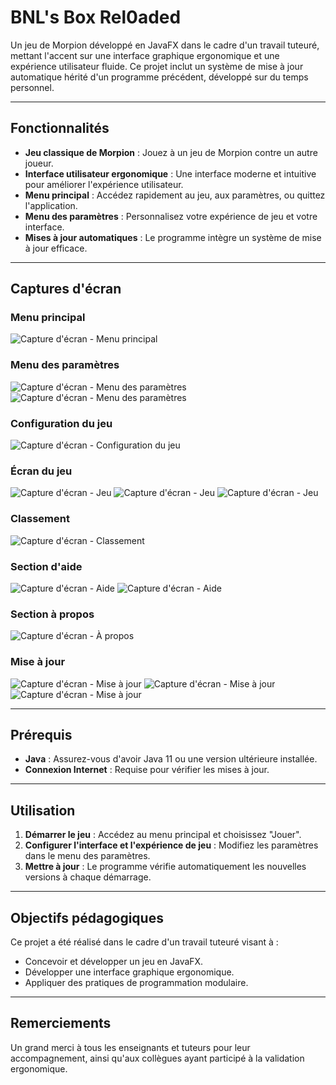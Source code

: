 
# BNL's Box Rel0aded

Un jeu de Morpion développé en JavaFX dans le cadre d'un travail tuteuré, mettant l'accent sur une interface graphique ergonomique et une expérience utilisateur fluide. Ce projet inclut un système de mise à jour automatique hérité d'un programme précédent, développé sur du temps personnel.

---

## Fonctionnalités

- **Jeu classique de Morpion** : Jouez à un jeu de Morpion contre un autre joueur.
- **Interface utilisateur ergonomique** : Une interface moderne et intuitive pour améliorer l'expérience utilisateur.
- **Menu principal** : Accédez rapidement au jeu, aux paramètres, ou quittez l'application.
- **Menu des paramètres** : Personnalisez votre expérience de jeu et votre interface.
- **Mises à jour automatiques** : Le programme intègre un système de mise à jour efficace.

---

## Captures d'écran

### Menu principal
![Capture d'écran - Menu principal](screenshots/menu.png)

### Menu des paramètres
![Capture d'écran - Menu des paramètres](screenshots/settings.png)
![Capture d'écran - Menu des paramètres](screenshots/settings2.png)

### Configuration du jeu
![Capture d'écran - Configuration du jeu](screenshots/gameconfig.png)

### Écran du jeu
![Capture d'écran - Jeu](screenshots/game.png)
![Capture d'écran - Jeu](screenshots/game2.png)
![Capture d'écran - Jeu](screenshots/game_win.png)

### Classement
![Capture d'écran - Classement](screenshots/leaderboard.png)

### Section d'aide
![Capture d'écran - Aide](screenshots/rules.png)
![Capture d'écran - Aide](screenshots/rules_1.png)

### Section à propos
![Capture d'écran - À propos](screenshots/about.png)

### Mise à jour
![Capture d'écran - Mise à jour](screenshots/update_available.png)
![Capture d'écran - Mise à jour](screenshots/update_estimation.png)
![Capture d'écran - Mise à jour](screenshots/update_downloader.png)

---

## Prérequis

- **Java** : Assurez-vous d'avoir Java 11 ou une version ultérieure installée.
- **Connexion Internet** : Requise pour vérifier les mises à jour.

---

## Utilisation

1. **Démarrer le jeu** : Accédez au menu principal et choisissez "Jouer".
2. **Configurer l'interface et l'expérience de jeu** : Modifiez les paramètres dans le menu des paramètres.
3. **Mettre à jour** : Le programme vérifie automatiquement les nouvelles versions à chaque démarrage.

---

## Objectifs pédagogiques

Ce projet a été réalisé dans le cadre d'un travail tuteuré visant à :
- Concevoir et développer un jeu en JavaFX.
- Développer une interface graphique ergonomique.
- Appliquer des pratiques de programmation modulaire.

---

## Remerciements

Un grand merci à tous les enseignants et tuteurs pour leur accompagnement, ainsi qu'aux collègues ayant participé à la validation ergonomique.
